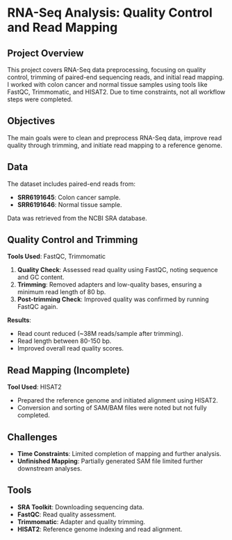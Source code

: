 # **RNA-Seq Analysis: Quality Control and Read Mapping**

## **Project Overview**
This project covers RNA-Seq data preprocessing, focusing on quality control, trimming of paired-end sequencing reads, and initial read mapping. I worked with colon cancer and normal tissue samples using tools like FastQC, Trimmomatic, and HISAT2. Due to time constraints, not all workflow steps were completed.

## **Objectives**
The main goals were to clean and preprocess RNA-Seq data, improve read quality through trimming, and initiate read mapping to a reference genome.

## **Data**
The dataset includes paired-end reads from:
- **SRR6191645**: Colon cancer sample.
- **SRR6191646**: Normal tissue sample.

Data was retrieved from the NCBI SRA database.

## **Quality Control and Trimming**
**Tools Used**: FastQC, Trimmomatic
1. **Quality Check**: Assessed read quality using FastQC, noting sequence and GC content.
2. **Trimming**: Removed adapters and low-quality bases, ensuring a minimum read length of 80 bp.
3. **Post-trimming Check**: Improved quality was confirmed by running FastQC again.

**Results**:
- Read count reduced (~38M reads/sample after trimming).
- Read length between 80-150 bp.
- Improved overall read quality scores.

## **Read Mapping (Incomplete)**
**Tool Used**: HISAT2
- Prepared the reference genome and initiated alignment using HISAT2.
- Conversion and sorting of SAM/BAM files were noted but not fully completed.

## **Challenges**
- **Time Constraints**: Limited completion of mapping and further analysis.
- **Unfinished Mapping**: Partially generated SAM file limited further downstream analyses.

## **Tools**
- **SRA Toolkit**: Downloading sequencing data.
- **FastQC**: Read quality assessment.
- **Trimmomatic**: Adapter and quality trimming.
- **HISAT2**: Reference genome indexing and read alignment.

